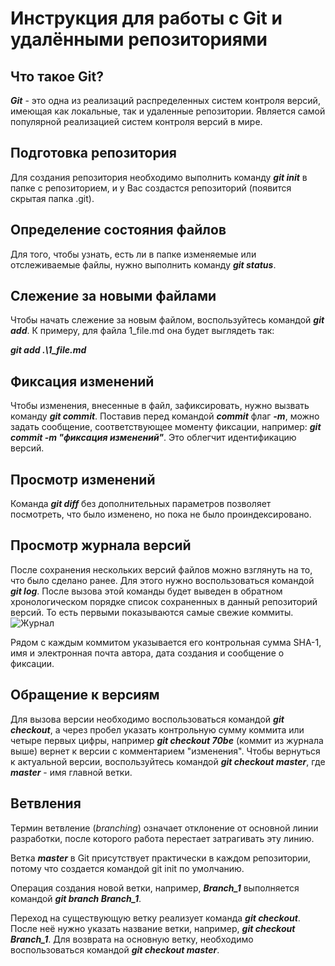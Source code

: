 # **Инструкция для работы с Git и удалёнными репозиториями**


## Что такое **Git**?

***Git*** - это одна из реализаций распределенных систем контроля версий, имеющая как локальные, так и удаленные репозитории. Является самой популярной реализацией систем контроля версий в мире.

## Подготовка репозитория
Для создания репозитория необходимо выполнить команду ***git init*** в папке с репозиторием, и у Вас создастся репозиторий (появится скрытая папка .git).


## Определение состояния файлов

Для того, чтобы узнать, есть ли в папке изменяемые или отслеживаемые файлы, нужно выполнить команду ***git status***.

## Слежение за новыми файлами

Чтобы начать слежение за новым файлом, воспользуйтесь командой ***git add***. К примеру, для файла 1_file.md она будет выглядеть так: 

***git add .\1_file.md***

## Фиксация изменений

Чтобы изменения, внесенные в файл, зафиксировать, нужно вызвать команду ***git commit***. Поставив перед командой ***commit*** флаг ***-m***, можно задать сообщение, соответствующее моменту фиксации, например: ***git commit -m "фиксация изменений"***. Это облегчит идентификацию версий.

## Просмотр изменений

Команда ***git diff*** без дополнительных параметров позволяет посмотреть, что было изменено, но пока не было проиндексировано.

## Просмотр журнала версий

После сохранения нескольких версий файлов можно взглянуть на то, что было сделано ранее. Для этого нужно воспользоваться командой ***git log***. После вызова этой команды будет выведен в обратном
хронологическом порядке список сохраненных в данный репозиторий версий. То есть первыми показываются самые свежие коммиты.
![Журнал](image_log.png)

Рядом с каждым коммитом указывается его контрольная сумма SHA-1, имя и электронная почта автора, дата создания и сообщение о фиксации.

## Обращение к версиям
Для вызова версии необходимо воспользоваться командой ***git checkout***, а через пробел указать контрольную сумму коммита или четыре первых цифры, например ***git checkout 70be*** (коммит из журнала выше) вернет к версии с комментарием "изменения". Чтобы вернуться к актуальной версии, воспользуйтесь командой ***git checkout master***, где ***master*** - имя главной ветки.

## Ветвления

Термин ветвление (*branching*) означает отклонение от основной линии разработки, после которого работа перестает затрагивать эту линию. 

Ветка ***master*** в Git присутствует практически в каждом репозитории, потому что создается командой git init по умолчанию.

Операция создания новой ветки, например, ***Branch_1*** выполняется командой ***git branch Branch_1***.

Переход на существующую ветку реализует команда ***git checkout***. После неё нужно указать название ветки, например, ***git checkout Branch_1***. Для возврата на основную ветку, необходимо воспользоваться командой ***git checkout master***.

